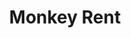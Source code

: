 ---
title: "Monkey Rent"
url: /benidorm/monkey-rent-avenida-del-mediterraneo-avinguda-del-mediterranio/
shop: Mieten
---